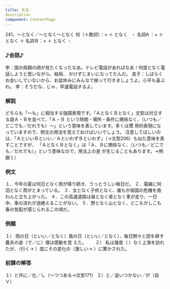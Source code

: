 ```yaml
---
title: 文法：
description
component: ContentPage
---
```



241。～となく／～となく～となく
何（＋数詞）：× ＋ となく   ・
名詞A ：× ＋ となく ＋ 名詞Ｂ：× ＋ となく ・
### ♪会話♪
李：国の両親の顔が見たくなったなあ。テレビ電話があればなあ！何度となく電話しようと思いながら、結局、 かけずじまいになってたんだ。 良子：しばらくお会いしていないから、お盆休みにみんなで揃って行きましょうよ。小平も喜ぶわ。
李：そうだな、じゃ、早速電話するよ。
### 解説
どちらも「～も」に相当する強調表現です。「ＡとなくＢとなく」文型は対立する語Ａ・Ｂを並べて、「Ａ・Ｂ という時間・場所・条件に関係なく、（いつも／どこでも／だれでも）～」という意味を表しています。多くは慣 用的表現になっていますので、例文の用法を覚えておけばいいでしょう。
注意してほしいのは、「ＡといいＢといい／ＡといわずＢといわず」（→文型206）も似た意味を表すことですが、 「ＡとなくＢとなく」は「Ａ、Ｂに関係なく、（いつも／どこでも／だれでも）」という意味なので、用法上の差 が生じることもあります。→例題１）
### 例文
１．今年の夏は何日となく雨が降り続き、うっとうしい毎日だ。
２．電線に何羽となく燕がとまっている。
３．女となく子供となく、誰もが祖国の危機を救わんと立ち上がった。
４．この高速道路は昼となく夜となく車が走り、一日中、車の流れが途絶えることがない。
５．野となく山となく、どこもかしこも春の気配が感じられるこの頃だ。
### 例題
１） 雨の日（といい／となく）風の日（といい／となく）、毎日黙々と田を耕す農夫の姿（で／に）僕は感動を覚
えた。      
２） 私は幾度（ ）なく上海を訪れたが、（行く→ ）度にその変化の（激しい→ ）に驚かされた。
### 前課の解答
１）と共に／化／し（～つつある→文型171）
２）と／追いつかない／が（自Ｖ）
